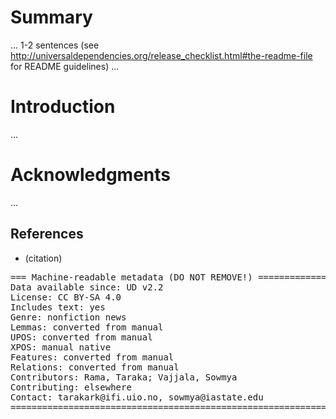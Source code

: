 # Summary

... 1-2 sentences (see http://universaldependencies.org/release_checklist.html#the-readme-file for README guidelines) ...

# Introduction

...

# Acknowledgments

...

## References

* (citation)

<pre>
=== Machine-readable metadata (DO NOT REMOVE!) ================================
Data available since: UD v2.2
License: CC BY-SA 4.0
Includes text: yes
Genre: nonfiction news
Lemmas: converted from manual
UPOS: converted from manual
XPOS: manual native
Features: converted from manual
Relations: converted from manual
Contributors: Rama, Taraka; Vajjala, Sowmya
Contributing: elsewhere
Contact: tarakark@ifi.uio.no, sowmya@iastate.edu
===============================================================================
</pre>
